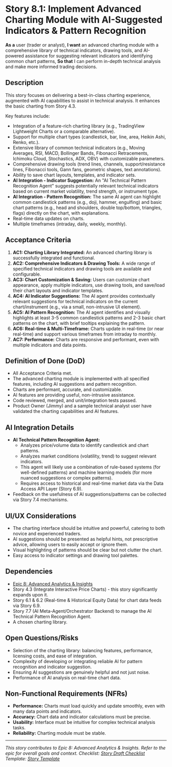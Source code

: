 <!--
Epic: Advanced Analytics & Insights
Epic Link: [Epic 8: Advanced Analytics & Insights](../epic-8.md)
Story ID: 8.1
Story Title: Implement Advanced Charting Module with AI-Suggested Indicators & Pattern Recognition
Persona: User (Trader, Analyst)
Reporter: Jimmy (Product Owner)
Assignee: TBD (Frontend/Backend Development Team, AI Team)
Status: To Do
Estimate: TBD (e.g., 13 Story Points)
Sprint: TBD
Release: TBD
-->

# Story 8.1: Implement Advanced Charting Module with AI-Suggested Indicators & Pattern Recognition

**As a** user (trader or analyst),
**I want** an advanced charting module with a comprehensive library of technical indicators, drawing tools, and AI-powered assistance for suggesting relevant indicators and identifying common chart patterns,
**So that** I can perform in-depth technical analysis and make more informed trading decisions.

## Description
This story focuses on delivering a best-in-class charting experience, augmented with AI capabilities to assist in technical analysis. It enhances the basic charting from Story 4.3.

Key features include:
-   Integration of a feature-rich charting library (e.g., TradingView Lightweight Charts or a comparable alternative).
-   Support for multiple chart types (candlestick, bar, line, area, Heikin Ashi, Renko, etc.).
-   Extensive library of common technical indicators (e.g., Moving Averages, RSI, MACD, Bollinger Bands, Fibonacci Retracements, Ichimoku Cloud, Stochastics, ADX, OBV) with customizable parameters.
-   Comprehensive drawing tools (trend lines, channels, support/resistance lines, Fibonacci tools, Gann fans, geometric shapes, text annotations).
-   Ability to save chart layouts, templates, and indicator sets.
-   **AI Integration - Indicator Suggestion:** An "AI Technical Pattern Recognition Agent" suggests potentially relevant technical indicators based on current market volatility, trend strength, or instrument type.
-   **AI Integration - Pattern Recognition:** The same AI agent can highlight common candlestick patterns (e.g., doji, hammer, engulfing) and basic chart patterns (e.g., head and shoulders, double top/bottom, triangles, flags) directly on the chart, with explanations.
-   Real-time data updates on charts.
-   Multiple timeframes (intraday, daily, weekly, monthly).

## Acceptance Criteria

1.  **AC1: Charting Library Integrated:** An advanced charting library is successfully integrated and functional.
2.  **AC2: Comprehensive Indicators & Drawing Tools:** A wide range of specified technical indicators and drawing tools are available and configurable.
3.  **AC3: Chart Customization & Saving:** Users can customize chart appearance, apply multiple indicators, use drawing tools, and save/load their chart layouts and indicator templates.
4.  **AC4: AI Indicator Suggestions:** The AI agent provides contextually relevant suggestions for technical indicators on the current chart/instrument (e.g., via a small, non-intrusive UI element).
5.  **AC5: AI Pattern Recognition:** The AI agent identifies and visually highlights at least 3-5 common candlestick patterns and 2-3 basic chart patterns on the chart, with brief tooltips explaining the pattern.
6.  **AC6: Real-time & Multi-Timeframe:** Charts update in real-time (or near real-time) and support various timeframes from intraday to monthly.
7.  **AC7: Performance:** Charts are responsive and performant, even with multiple indicators and data points.

## Definition of Done (DoD)

-   All Acceptance Criteria met.
-   The advanced charting module is implemented with all specified features, including AI suggestions and pattern recognition.
-   Charts are performant, accurate, and customizable.
-   AI features are providing useful, non-intrusive assistance.
-   Code reviewed, merged, and unit/integration tests passed.
-   Product Owner (Jimmy) and a sample technical analyst user have validated the charting capabilities and AI features.

## AI Integration Details

-   **AI Technical Pattern Recognition Agent:**
    *   Analyzes price/volume data to identify candlestick and chart patterns.
    *   Analyzes market conditions (volatility, trend) to suggest relevant indicators.
    *   This agent will likely use a combination of rule-based systems (for well-defined patterns) and machine learning models (for more nuanced suggestions or complex patterns).
    *   Requires access to historical and real-time market data via the Data Access API Layer (Story 6.9).
-   Feedback on the usefulness of AI suggestions/patterns can be collected via Story 7.4 mechanisms.

## UI/UX Considerations

-   The charting interface should be intuitive and powerful, catering to both novice and experienced traders.
-   AI suggestions should be presented as helpful hints, not prescriptive advice, allowing users to easily accept or ignore them.
-   Visual highlighting of patterns should be clear but not clutter the chart.
-   Easy access to indicator settings and drawing tool palettes.

## Dependencies

-   [Epic 8: Advanced Analytics & Insights](../epic-8.md)
-   Story 4.3 (Integrate Interactive Price Charts) - this story significantly expands upon it.
-   Story 6.1 & 6.2 (Real-time & Historical Equity Data) for chart data feeds via Story 6.9.
-   Story 7.7 (AI Meta-Agent/Orchestrator Backend) to manage the AI Technical Pattern Recognition Agent.
-   A chosen charting library.

## Open Questions/Risks

-   Selection of the charting library: balancing features, performance, licensing costs, and ease of integration.
-   Complexity of developing or integrating reliable AI for pattern recognition and indicator suggestion.
-   Ensuring AI suggestions are genuinely helpful and not just noise.
-   Performance of AI analysis on real-time chart data.

## Non-Functional Requirements (NFRs)

-   **Performance:** Charts must load quickly and update smoothly, even with many data points and indicators.
-   **Accuracy:** Chart data and indicator calculations must be precise.
-   **Usability:** Interface must be intuitive for complex technical analysis tasks.
-   **Reliability:** Charting module must be stable.

---
*This story contributes to Epic 8: Advanced Analytics & Insights. Refer to the epic for overall goals and context.*
*Checklist: [Story Draft Checklist](../../../bmad-agent/checklists/story-draft-checklist.md)*
*Template: [Story Template](../../../bmad-agent/templates/story-tmpl.md)* 
